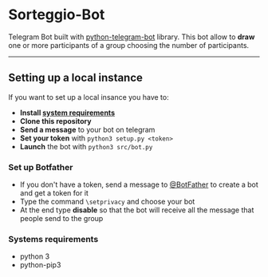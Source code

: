 # Sorteggio-Bot
Telegram Bot built with [python-telegram-bot](https://docs.python-telegram-bot.org/en/v20.0a4/index.html) library. This bot allow to **draw** one or more participants of a group choosing the number of participants.

---

## Setting up a local instance
If you want to set up a local insance you have to:

- **Install [system requirements](#systems-requirements)** 
- **Clone this repository** 
- **Send a message** to your bot on telegram
- **Set your token** with `python3 setup.py <token>` 
- **Launch** the bot with `python3 src/bot.py`

### Set up Botfather 

- If you don't have a token, send a message to [@BotFather](http://telegram.me/Botfather) to create a bot and get a token for it
- Type the command `\setprivacy` and choose your bot
- At the end type **disable** so that the bot will receive all the message that people send to the group

### Systems requirements

- python 3
- python-pip3